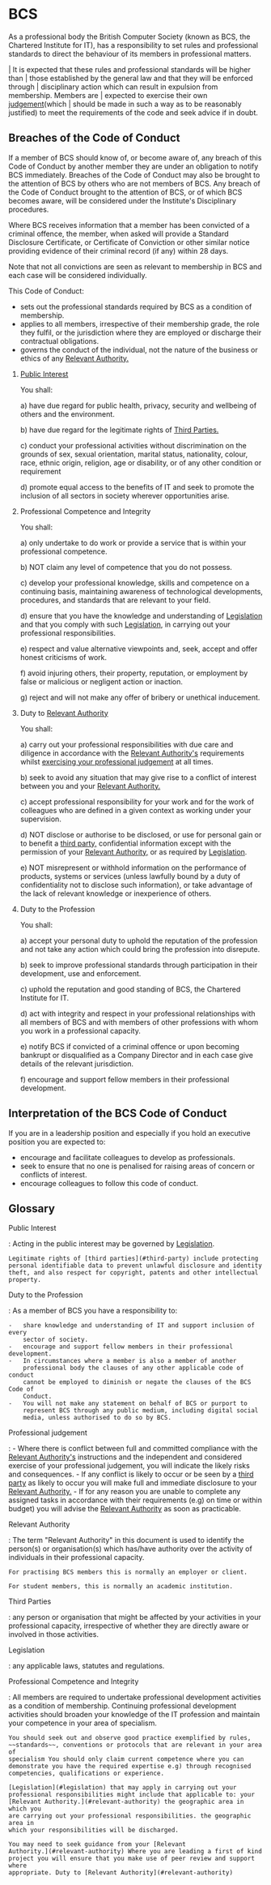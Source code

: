 # BCS

As a professional body the British Computer Society (known as BCS, the
Chartered Institute for IT), has a responsibility to set rules and professional
standards to direct the behaviour of its members in professional matters.

| It is expected that these rules and professional standards will be higher than
| those established by the general law and that they will be enforced through
| disciplinary action which can result in expulsion from membership. Members are
| expected to exercise their own [judgement](#professional-judgement)(which
| should be made in such a way as to be reasonably justified) to meet the
requirements of the code and seek advice if in doubt.

## Breaches of the Code of Conduct

If a member of BCS should know of, or become aware of, any breach of this Code
of Conduct by another member they are under an obligation to notify BCS
immediately. Breaches of the Code of Conduct may also be brought to the
attention of BCS by others who are not members of BCS. Any breach of the Code
of Conduct brought to the attention of BCS, or of which BCS becomes aware, will
be considered under the Institute's Disciplinary procedures.

Where BCS receives information that a member has been convicted of a criminal
offence, the member, when asked will provide a Standard Disclosure Certificate,
or Certificate of Conviction or other similar notice providing evidence of
their criminal record (if any) within 28 days.

Note that not all convictions are seen as relevant to membership in BCS and
each case will be considered individually.

This Code of Conduct:

-   sets out the professional standards required by BCS as a condition of
    membership.
-   applies to all members, irrespective of their membership grade, the role
    they fulfil, or the jurisdiction where they are employed or discharge their
    contractual obligations.
-   governs the conduct of the individual, not the nature of the business or
    ethics of any [Relevant Authority.](#relevant-authority)

1.  [Public Interest](#public-interest)

    You shall:

    a)  have due regard for public health, privacy, security and wellbeing of
        others and the environment.

    b)  have due regard for the legitimate rights of [Third
        Parties.](#third-party)

    c)  conduct your professional activities without discrimination on the
        grounds of sex, sexual orientation, marital status, nationality,
        colour, race, ethnic origin, religion, age or disability, or of any
        other condition or requirement

    d)  promote equal access to the benefits of IT and seek to promote the
        inclusion of all sectors in society wherever opportunities arise.

2.  Professional Competence and Integrity

    You shall:

    a)  only undertake to do work or provide a service that is within your
        professional competence.

    b)  NOT claim any level of competence that you do not possess.

    c)  develop your professional knowledge, skills and competence on a
        continuing basis, maintaining awareness of technological developments,
        procedures, and standards that are relevant to your field.

    d)  ensure that you have the knowledge and understanding of
        [Legislation](#legislation) and that you comply with such
        [Legislation](#legislation), in carrying out your professional
        responsibilities.

    e)  respect and value alternative viewpoints and, seek, accept and offer
        honest criticisms of work.

    f)  avoid injuring others, their property, reputation, or employment by
        false or malicious or negligent action or inaction.

    g)  reject and will not make any offer of bribery or unethical inducement.

3.  Duty to [Relevant Authority](#relevant-authority)

    You shall:

    a)  carry out your professional responsibilities with due care and
        diligence in accordance with the [Relevant
        Authority's](#relevant-authority) requirements whilst [exercising your
        professional judgement](#professional-judgement) at all times.

    b)  seek to avoid any situation that may give rise to a conflict of
        interest between you and your [Relevant
        Authority.](#relevant-authority)

    c)  accept professional responsibility for your work and for the work of
        colleagues who are defined in a given context as working under your
        supervision.

    d)  NOT disclose or authorise to be disclosed, or use for personal gain or
        to benefit a [third party,](#third-party) confidential information
        except with the permission of your [Relevant
        Authority,](#relevant-authority) or as required by
        [Legislation](#legislation).

    e)  NOT misrepresent or withhold information on the performance of
        products, systems or services (unless lawfully bound by a duty of
        confidentiality not to disclose such information), or take advantage of
        the lack of relevant knowledge or inexperience of others.

4.  Duty to the Profession

    You shall:

    a)  accept your personal duty to uphold the reputation of the profession
        and not take any action which could bring the profession into
        disrepute.

    b)  seek to improve professional standards through participation in their
        development, use and enforcement.

    c)  uphold the reputation and good standing of BCS, the Chartered Institute
        for IT.

    d)  act with integrity and respect in your professional relationships with
        all members of BCS and with members of other professions with whom you
        work in a professional capacity.

    e)  notify BCS if convicted of a criminal offence or upon becoming bankrupt
        or disqualified as a Company Director and in each case give details of
        the relevant jurisdiction.

    f)  encourage and support fellow members in their professional development.

## Interpretation of the BCS Code of Conduct

If you are in a leadership position and especially if you hold an executive
position you are expected to:

-   encourage and facilitate colleagues to develop as professionals.
-   seek to ensure that no one is penalised for raising areas of concern or
    conflicts of interest.
-   encourage colleagues to follow this code of conduct.


## Glossary

Public Interest

:   Acting in the public interest may be governed by
    [Legislation](#legislation).

    Legitimate rights of [third parties](#third-party) include protecting
    personal identifiable data to prevent unlawful disclosure and identity
    theft, and also respect for copyright, patents and other intellectual
    property.

Duty to the Profession

:   As a member of BCS you have a responsibility to:

    -   share knowledge and understanding of IT and support inclusion of every
        sector of society.
    -   encourage and support fellow members in their professional development.
    -   In circumstances where a member is also a member of another
        professional body the clauses of any other applicable code of conduct
        cannot be employed to diminish or negate the clauses of the BCS Code of
        Conduct.
    -   You will not make any statement on behalf of BCS or purport to
        represent BCS through any public medium, including digital social
        media, unless authorised to do so by BCS.

Professional judgement

:   -   Where there is conflict between full and committed compliance with the
        [Relevant Authority's](#relevant-authority) instructions and the
        independent and considered exercise of your professional judgement, you
        will indicate the likely risks and consequences.
    -   If any conflict is likely to occur or be seen by a [third party](#third-party)
        as likely to occur you will make full and
        immediate disclosure to your [Relevant Authority.](#relevant-authority)
    -   If for any reason you are unable to complete any assigned tasks in
        accordance with their requirements (e.g) on time or within budget) you
        will advise the [Relevant Authority](#relevant-authority) as soon as
        practicable.

Relevant Authority

:   The term "Relevant Authority" in this document is used to identify the
    person(s) or organisation(s) which has/have authority over the activity of
    individuals in their professional capacity.

    For practising BCS members this is normally an employer or client.

    For student members, this is normally an academic institution.

Third Parties

:   any person or organisation that might be affected by your activities in
    your professional capacity, irrespective of whether they are directly aware
    or involved in those activities.

Legislation

:   any applicable laws, statutes and regulations.


Professional Competence and Integrity

  : All members are required to undertake professional development activities
    as a condition of membership. Continuing professional development
    activities should broaden your knowledge of the IT profession and maintain
    your competence in your area of specialism.

    You should seek out and observe good practice exemplified by rules,
    ~~standards~~, conventions or protocols that are relevant in your area of
    specialism You should only claim current competence where you can
    demonstrate you have the required expertise e.g) through recognised
    competencies, qualifications or experience.

    [Legislation](#legislation) that may apply in carrying out your
    professional responsibilities might include that applicable to: your
    [Relevant Authority.](#relevant-authority) the geographic area in which you
    are carrying out your professional responsibilities. the geographic area in
    which your responsibilities will be discharged.

    You may need to seek guidance from your [Relevant
    Authority.](#relevant-authority) Where you are leading a first of kind
    project you will ensure that you make use of peer review and support where
    appropriate. Duty to [Relevant Authority](#relevant-authority)
